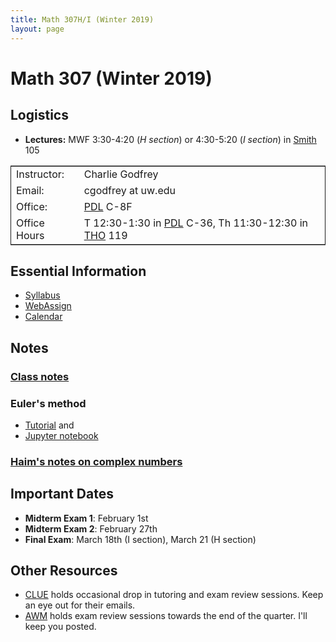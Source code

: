 ```yaml
---
title: Math 307H/I (Winter 2019)
layout: page
---
```




# Math 307 (Winter 2019)


<a id="orged961d7"></a>

## Logistics

-   **Lectures:** MWF 3:30-4:20 (*H section*) or 4:30-5:20 (*I section*)
    in [Smith](http://www.washington.edu/maps/#!/SMI) 105

<table border="2" cellspacing="0" cellpadding="6" rules="groups" frame="hsides">


<colgroup>
<col  class="org-left" />

<col  class="org-left" />
</colgroup>
<tbody>
<tr>
<td class="org-left">Instructor:</td>
<td class="org-left">Charlie Godfrey</td>
</tr>


<tr>
<td class="org-left">Email:</td>
<td class="org-left">cgodfrey at uw.edu</td>
</tr>


<tr>
<td class="org-left">Office:</td>
<td class="org-left"><a href="http://www.washington.edu/maps/#!/pdl">PDL</a> C-8F</td>
</tr>


<tr>
<td class="org-left">Office Hours</td>
<td class="org-left">T 12:30-1:30 in <a
href="http://www.washington.edu/maps/#!/pdl">PDL</a> C-36, Th
11:30-12:30 in <a
href="https://www.washington.edu/maps/#!/tho">THO</a> 119 </td>
</tr>
</tbody>
</table>


<a id="org85476ef"></a>

## Essential Information

-   [Syllabus](./syllabus.html)
-   [WebAssign](http://www.webassign.net/washington/login.html)
-   [Calendar](./calendar.html)

<a id="notes"></a>

## Notes

### [Class notes](./Math307Winter17Notes.pdf)

### Euler's method

- [Tutorial](./euler_method.html) and
- <a href="assets/notebooks/euler_method.ipynb" download>Jupyter notebook</a> 

### [Haim's notes on complex numbers](./HaimNotes.pdf)


<a id="org92f6a57"></a>

## Important Dates

-   **Midterm Exam 1**: February 1st
-   **Midterm Exam 2**: February 27th
-   **Final Exam**: March 18th (I section), March 21 (H section)


<a id="org4189834"></a>

## Other Resources

-   [CLUE](http://depts.washington.edu/aspuw/clue/home/) holds occasional drop in tutoring and exam review
    sessions. Keep an eye out for their emails.
-   [AWM](https://sites.math.washington.edu/~awmsc/) holds exam review sessions towards the end of the quarter. I'll
    keep you posted.

